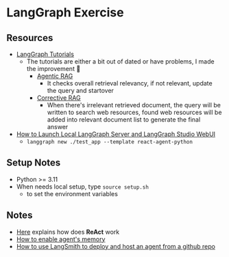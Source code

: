 # LangGraph Exercise

## Resources
* [LangGraph Tutorials][7]
  * The tutorials are either a bit out of dated or have problems, I made the improvement 💝
    * [Agentic RAG][9]
      * It checks overall retrieval relevancy, if not relevant, update the query and startover 
    * [Corrective RAG][8]
      * When there's irrelevant retrieved document, the query will be written to search web resources, found web resources will be added into relevant document list to generate the final answer
* [How to Launch Local LangGraph Server and LangGraph Studio WebUI][6]
  *  `langgraph new ./test_app --template react-agent-python`


## Setup Notes
* Python >= 3.11
* When needs local setup, type `source setup.sh` 
  * to set the environment variables


## Notes
* [Here][3] explains how does <b>ReAct</b> work
* [How to enable agent's memory][4]
* [How to use LangSmith to deploy and host an agent from a github repo][5]


[1]:https://academy.langchain.com/courses/take/intro-to-langgraph/lessons/
[2]:https://github.com/langchain-ai/langchain-academy
[3]:https://github.com/langchain-ai/langchain-academy/blob/main/module-1/agent.ipynb
[4]:https://github.com/langchain-ai/langchain-academy/blob/main/module-1/agent-memory.ipynb
[5]:https://academy.langchain.com/courses/take/intro-to-langgraph/lessons/58239303-lesson-8-intro-to-deployment
[6]:https://langchain-ai.github.io/langgraph/tutorials/langgraph-platform/local-server/#__tabbed_1_1
[7]:https://langchain-ai.github.io/langgraph/tutorials/#use-cases
[8]:https://github.com/hanhanwu/Hanhan_LangGraph_Exercise/blob/main/RAG_Chatbot/try_corrective_rag.ipynb
[9]:https://github.com/hanhanwu/Hanhan_LangGraph_Exercise/blob/main/RAG_Chatbot/try_langgraph_agentic_rag.ipynb
